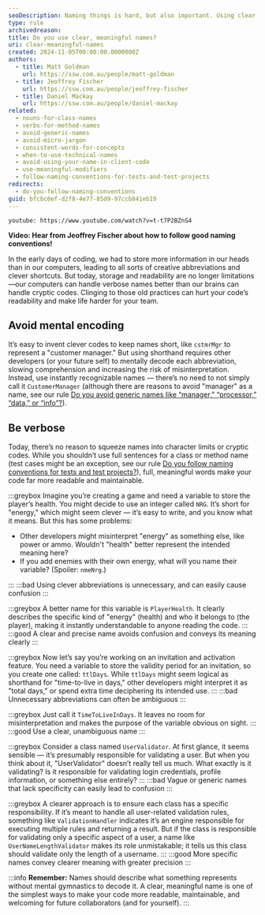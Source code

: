 ```yaml
---
seoDescription: Naming things is hard, but also important. Using clear, meaningful names will make your code more readable and reduce cognitive load and risk for your development team.
type: rule
archivedreason:
title: Do you use clear, meaningful names?
uri: clear-meaningful-names
created: 2024-11-05T00:00:00.0000000Z
authors:
  - title: Matt Goldman
    url: https://ssw.com.au/people/matt-goldman
  - title: Jeoffrey Fischer
    url: https://ssw.com.au/people/jeoffrey-fischer
  - title: Daniel Mackay
    url: https://ssw.com.au/people/daniel-mackay
related:
  - nouns-for-class-names
  - verbs-for-method-names
  - avoid-generic-names
  - avoid-micro-jargon
  - consistent-words-for-concepts
  - when-to-use-technical-names
  - avoid-using-your-name-in-client-code
  - use-meaningful-modifiers
  - follow-naming-conventions-for-tests-and-test-projects
redirects:
  - do-you-follow-naming-conventions
guid: bfcbc0ef-d2f8-4e77-85d9-97ccb841eb19
---
```


`youtube: https://www.youtube.com/watch?v=t-t7P2BZnS4`

**Video: Hear from Jeoffrey Fischer about how to follow good naming conventions!**

In the early days of coding, we had to store more information in our heads than in our computers, leading to all sorts of creative abbreviations and clever shortcuts. But today, storage and readability are no longer limitations—our computers can handle verbose names better than our brains can handle cryptic codes. Clinging to those old practices can hurt your code’s readability and make life harder for your team.

<!--endintro-->

## Avoid mental encoding

It’s easy to invent clever codes to keep names short, like `cstmrMgr` to represent a "customer manager." But using shorthand requires other developers (or your future self) to mentally decode each abbreviation, slowing comprehension and increasing the risk of misinterpretation. Instead, use instantly recognizable names — there’s no need to not simply call it `CustomerManager` (although there are reasons to avoid "manager" as a name, see our rule [Do you avoid generic names like “manager,” “processor,” “data,” or “info”?](/avoid-generic-names)).

## Be verbose

Today, there’s no reason to squeeze names into character limits or cryptic codes. While you shouldn’t use full sentences for a class or method name (test cases might be an exception, see our rule [Do you follow naming conventions for tests and test projects?](/follow-naming-conventions-for-tests-and-test-projects)), full, meaningful words make your code far more readable and maintainable.

:::greybox
Imagine you’re creating a game and need a variable to store the player’s health. You might decide to use an integer called `NRG`. It’s short for "energy," which might seem clever — it’s easy to write, and you know what it means. But this has some problems:

* Other developers might misinterpret "energy" as something else, like power or ammo. Wouldn't "health" better represent the intended meaning here?
* If you add enemies with their own energy, what will you name their variable? (Spoiler: `nmeNrg`.)

:::
:::bad
Using clever abbreviations is unnecessary, and can easily cause confusion
:::

:::greybox
A better name for this variable is `PlayerHealth`. It clearly describes the specific kind of "energy" (health) and who it belongs to (the player), making it instantly understandable to anyone reading the code.
:::
:::good
A clear and precise name avoids confusion and conveys its meaning clearly
:::

:::greybox
Now let’s say you’re working on an invitation and activation feature. You need a variable to store the validity period for an invitation, so you create one called: `ttlDays`.
While `ttlDays` might seem logical as shorthand for "time-to-live in days," other developers might interpret it as "total days," or spend extra time deciphering its intended use.
:::
:::bad
Unnecessary abbreviations can often be ambiguous
:::

:::greybox
Just call it `TimeToLiveInDays`. It leaves no room for misinterpretation and makes the purpose of the variable obvious on sight.
:::
:::good
Use a clear, unambiguous name
:::

:::greybox
Consider a class named `UserValidator`. At first glance, it seems sensible — it’s presumably responsible for validating a user. But when you think about it, "UserValidator" doesn’t really tell us much. What exactly is it validating? Is it responsible for validating login credentials, profile information, or something else entirely?
:::
:::bad
Vague or generic names that lack specificity can easily lead to confusion
:::

:::greybox
A clearer approach is to ensure each class has a specific responsibility. If it’s meant to handle all user-related validation rules, something like `ValidationHandler` indicates it’s an engine responsible for executing multiple rules and returning a result. But if the class is responsible for validating only a specific aspect of a user, a name like `UserNameLengthValidator` makes its role unmistakable; it tells us this class should validate only the length of a username.
:::
:::good
More specific names convey clearer meaning with greater precision
:::

:::info
**Remember:** Names should describe what something represents without mental gymnastics to decode it. A clear, meaningful name is one of the simplest ways to make your code more readable, maintainable, and welcoming for future collaborators (and for yourself).
:::
